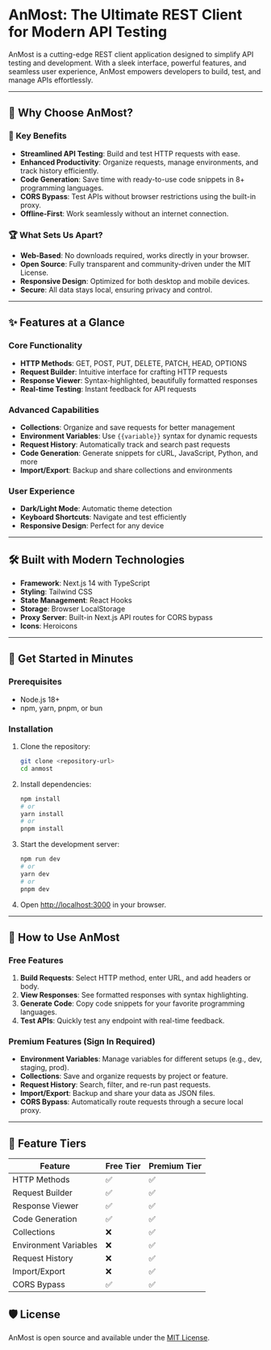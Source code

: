 # AnMost: The Ultimate REST Client for Modern API Testing

AnMost is a cutting-edge REST client application designed to simplify API testing and development. With a sleek interface, powerful features, and seamless user experience, AnMost empowers developers to build, test, and manage APIs effortlessly.

---

## 🌟 Why Choose AnMost?

### 🚀 Key Benefits
- **Streamlined API Testing**: Build and test HTTP requests with ease.
- **Enhanced Productivity**: Organize requests, manage environments, and track history efficiently.
- **Code Generation**: Save time with ready-to-use code snippets in 8+ programming languages.
- **CORS Bypass**: Test APIs without browser restrictions using the built-in proxy.
- **Offline-First**: Work seamlessly without an internet connection.

### 🏆 What Sets Us Apart?
- **Web-Based**: No downloads required, works directly in your browser.
- **Open Source**: Fully transparent and community-driven under the MIT License.
- **Responsive Design**: Optimized for both desktop and mobile devices.
- **Secure**: All data stays local, ensuring privacy and control.

---

## ✨ Features at a Glance

### Core Functionality
- **HTTP Methods**: GET, POST, PUT, DELETE, PATCH, HEAD, OPTIONS
- **Request Builder**: Intuitive interface for crafting HTTP requests
- **Response Viewer**: Syntax-highlighted, beautifully formatted responses
- **Real-time Testing**: Instant feedback for API requests

### Advanced Capabilities
- **Collections**: Organize and save requests for better management
- **Environment Variables**: Use `{{variable}}` syntax for dynamic requests
- **Request History**: Automatically track and search past requests
- **Code Generation**: Generate snippets for cURL, JavaScript, Python, and more
- **Import/Export**: Backup and share collections and environments

### User Experience
- **Dark/Light Mode**: Automatic theme detection
- **Keyboard Shortcuts**: Navigate and test efficiently
- **Responsive Design**: Perfect for any device

---

## 🛠️ Built with Modern Technologies

- **Framework**: Next.js 14 with TypeScript
- **Styling**: Tailwind CSS
- **State Management**: React Hooks
- **Storage**: Browser LocalStorage
- **Proxy Server**: Built-in Next.js API routes for CORS bypass
- **Icons**: Heroicons

---

## 🚀 Get Started in Minutes

### Prerequisites
- Node.js 18+ 
- npm, yarn, pnpm, or bun

### Installation

1. Clone the repository:
   ```bash
   git clone <repository-url>
   cd anmost
   ```

2. Install dependencies:
   ```bash
   npm install
   # or
   yarn install
   # or
   pnpm install
   ```

3. Start the development server:
   ```bash
   npm run dev
   # or
   yarn dev
   # or
   pnpm dev
   ```

4. Open [http://localhost:3000](http://localhost:3000) in your browser.

---

## 📖 How to Use AnMost

### Free Features
1. **Build Requests**: Select HTTP method, enter URL, and add headers or body.
2. **View Responses**: See formatted responses with syntax highlighting.
3. **Generate Code**: Copy code snippets for your favorite programming languages.
4. **Test APIs**: Quickly test any endpoint with real-time feedback.

### Premium Features (Sign In Required)
- **Environment Variables**: Manage variables for different setups (e.g., dev, staging, prod).
- **Collections**: Save and organize requests by project or feature.
- **Request History**: Search, filter, and re-run past requests.
- **Import/Export**: Backup and share your data as JSON files.
- **CORS Bypass**: Automatically route requests through a secure local proxy.

---

## 🎯 Feature Tiers

| Feature               | Free Tier         | Premium Tier      |
|-----------------------|-------------------|-------------------|
| HTTP Methods          | ✅                | ✅                |
| Request Builder       | ✅                | ✅                |
| Response Viewer       | ✅                | ✅                |
| Code Generation       | ✅                | ✅                |
| Collections           | ❌                | ✅                |
| Environment Variables | ❌                | ✅                |
| Request History       | ❌                | ✅                |
| Import/Export         | ❌                | ✅                |
| CORS Bypass           | ✅                | ✅                |


## 🛡️ License

AnMost is open source and available under the [MIT License](LICENSE).


